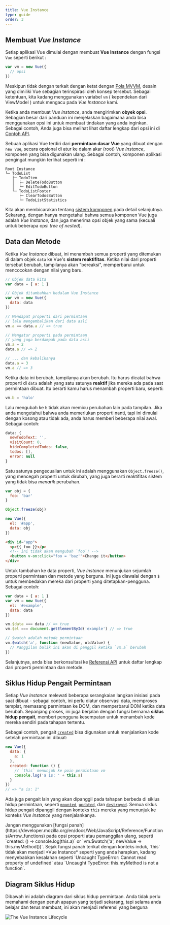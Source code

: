 ```yaml
---
title: Vue Instance
type: guide
order: 3
---
```


## Membuat *Vue Instance*

Setiap aplikasi Vue dimulai dengan membuat **Vue Instance** dengan fungsi `Vue` seperti berikut :

```js
var vm = new Vue({
  // opsi
})
```

Meskipun tidak dengan terkait dengan ketat dengan [Pola MVVM](https://en.wikipedia.org/wiki/Model_View_ViewModel), desain yang dimiliki Vue sebagian terinspirasi oleh konsep tersebut. Sebagai ketentuan, kita kadang menggunakan variabel `vm` ( kependekan dari ViewModel ) untuk mengacu pada *Vue Instance* kami.


Ketika anda membuat *Vue Instance*, anda mengirimkan **obyek opsi**. Sebagian besar dari panduan ini menjelaskan bagaimana anda bisa menggunakan opsi ini untuk membuat tindakan yang anda inginkan. Sebagai contoh, Anda juga bisa melihat lihat daftar lengkap dari opsi ini di [Contoh API](../api/#Options-Data).


Sebuah aplikasi Vue terdiri dari **permintaan dasar Vue** yang dibuat dengan `new Vue`, secara opsional di atur ke dalam akar (root) *Vue Instance*, komponen yang bisa digunakan ulang. Sebagai contoh, komponen aplikasi pengingat mungkin terlihat seperti ini :


```
Root Instance
└─ TodoList
   ├─ TodoItem
   │  ├─ DeleteTodoButton
   │  └─ EditTodoButton
   └─ TodoListFooter
      ├─ ClearTodosButton
      └─ TodoListStatistics
```

Kita akan membicarakan tentang [sistem komponen](components.html) pada detail selanjutnya. Sekarang, dengan hanya mengetahui bahwa semua komponen Vue juga adalah *Vue Instance*, dan juga menerima opsi objek yang sama (kecuali untuk beberapa opsi *tree of nested*).


## Data dan Metode

Ketika *Vue Instance* dibuat, ini menambah semua properti yang ditemukan di dalam objek `data` ke Vue's **sistem reaktifitas**. Ketika nilai dari properti tersebut berubah, tampilanya akan "bereaksi", memperbarui untuk mencocokan dengan nilai yang baru.


```js
// Objek data kita
var data = { a: 1 }

// Objek ditambahkan kedalam Vue Instance
var vm = new Vue({
  data: data
})

// Mendapat properti dari permintaan
// lalu mengembalikan dari data asli
vm.a == data.a // => true

// Mengatur properti pada permintaan
// yang juga berdampak pada data asli
vm.a = 2
data.a // => 2

// ... dan kebalikanya
data.a = 3
vm.a // => 3
```

Ketika data ini berubah, tampilanya akan berubah. Itu harus dicatat bahwa properti di `data` adalah yang satu satunya **reaktif** jika mereka ada pada saat permintaan dibuat. Itu berarti kamu harus menambah properti baru, seperti:


```js
vm.b = 'halo'
```

Lalu mengubah ke `b` tidak akan memicu perubahan lain pada tampilan. Jika anda mengetahui bahwa anda memerlukan properti nanti, tapi ini dimulai dengan kosong atau tidak ada, anda harus memberi beberapa nilai awal. Sebagai contoh:


```js
data: {
  newTodoText: '',
  visitCount: 0,
  hideCompletedTodos: false,
  todos: [],
  error: null
}
```

Satu satunya pengecualian untuk ini adalah menggunakan `Object.freeze()`, yang mencegah properti untuk dirubah, yang juga berarti reaktifitas sistem yang tidak bisa _menarik_ perubahan.


```js
var obj = {
  foo: 'bar'
}

Object.freeze(obj)

new Vue({
  el: '#app',
  data: obj
})
```

```html
<div id="app">
  <p>{{ foo }}</p>
  <!-- ini tidak akan mengubah `foo`! -->
  <button v-on:click="foo = 'baz'">Change it</button>
</div>
```

Untuk tambahan ke data properti, *Vue Instance* menunjukan sejumlah properti permintaan dan metode yang berguna. Ini juga diawalai dengan `$` untuk membedakan mereka dari properti yang ditetapkan-pengguna. Sebagai contoh:


```js
var data = { a: 1 }
var vm = new Vue({
  el: '#example',
  data: data
})

vm.$data === data // => true
vm.$el === document.getElementById('example') // => true

// $watch adalah metode permintaan
vm.$watch('a', function (newValue, oldValue) {
  // Panggilan balik ini akan di panggil ketika `vm.a` berubah
})
```

Selanjutnya, anda bisa berkonsultasi ke [Referensi API](../api/#Instance-Properties) untuk daftar lengkap dari properti permintaan dan metode.


## Siklus Hidup Pengait Permintaan

Setiap *Vue Instance* melewati beberapa serangkaian langkan inisiasi pada saat dibuat - sebagai contoh, ini perlu diatur observasi data, memproses templat, memasang permintaan ke DOM, dan memperbarui DOM ketika data berubah. Sepanjang proses, ini juga berjalan dengan fungsi bernama **siklus hidup pengait**, memberi pengguna kesempatan untuk menambah kode mereka sendiri pada tahapan tertentu.

Sebagai contoh, pengait [`created`](../api/#created) bisa digunakan untuk menjalankan kode setelah permintaan ini dibuat:

```js
new Vue({
  data: {
    a: 1
  },
  created: function () {
    // `this` menunjuk ke poin permintaan vm
    console.log('a is: ' + this.a)
  }
})
// => "a is: 1"
```

Ada juga pengait lain yang akan dipanggil pada tahapan berbeda di siklus hidup permintaan, seperti [`mounted`](../api/#mounted), [`updated`](../api/#updated), dan [`destroyed`](../api/#destroyed). Semua siklus hidup pengait dipanggil dengan konteks `this` mereka yang menunjuk ke konteks *Vue Instance* yang menjalankanya.

<p class="tip">Jangan menggunakan [fungsi panah](https://developer.mozilla.org/en/docs/Web/JavaScript/Reference/Functions/Arrow_functions) pada opsi properti atau pemanggilan ulang, seperti `created: () => console.log(this.a)` or `vm.$watch('a', newValue => this.myMethod())`. Sejak fungsi panah terikat dengan konteks induk, `this` tidak akan menjadi *Vue Instance* seperti yang anda harapkan, kadang menyebabkan kesalahan seperti `Uncaught TypeError: Cannot read property of undefined` atau `Uncaught TypeError: this.myMethod is not a function`.</p>

## Diagram Siklus Hidup

Dibawah ini adalah diagram dari siklus hidup permintaan. Anda tidak perlu memahami dengan penuh apapun yang terjadi sekarang, tapi selama anda belajar dan terus membuat, ini akan menjadi referensi yang berguna


![The *Vue Instance* Lifecycle](/images/lifecycle.png)
